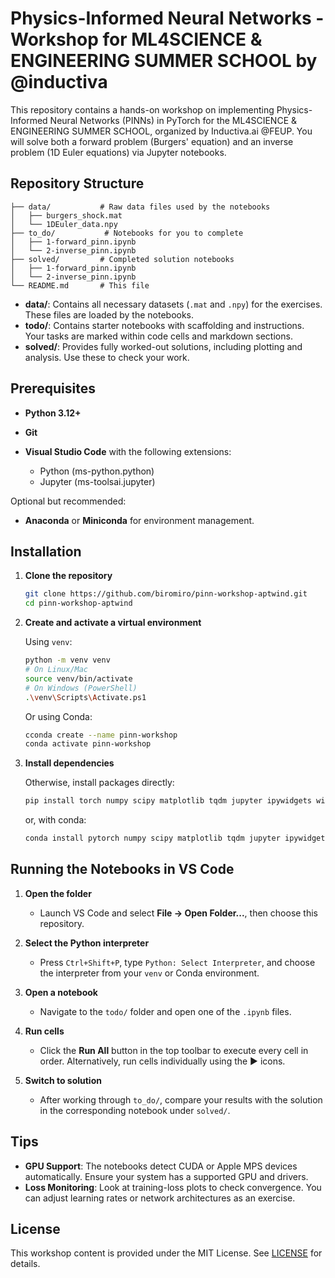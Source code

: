 # Physics-Informed Neural Networks - Workshop for ML4SCIENCE & ENGINEERING SUMMER SCHOOL by @inductiva

This repository contains a hands-on workshop on implementing Physics-Informed Neural Networks (PINNs) in PyTorch for the ML4SCIENCE & ENGINEERING SUMMER SCHOOL, organized by Inductiva.ai @FEUP. You will solve both a forward problem (Burgers' equation) and an inverse problem (1D Euler equations) via Jupyter notebooks.

## Repository Structure

```
├── data/           # Raw data files used by the notebooks
│   ├── burgers_shock.mat
│   └── 1DEuler_data.npy
├── to_do/           # Notebooks for you to complete
│   ├── 1-forward_pinn.ipynb
│   └── 2-inverse_pinn.ipynb
├── solved/         # Completed solution notebooks
│   ├── 1-forward_pinn.ipynb
│   └── 2-inverse_pinn.ipynb
└── README.md       # This file
```

* **data/**: Contains all necessary datasets (`.mat` and `.npy`) for the exercises. These files are loaded by the notebooks.
* **todo/**: Contains starter notebooks with scaffolding and instructions. Your tasks are marked within code cells and markdown sections.
* **solved/**: Provides fully worked-out solutions, including plotting and analysis. Use these to check your work.

## Prerequisites

* **Python 3.12+**
* **Git**
* **Visual Studio Code** with the following extensions:

  * Python (ms-python.python)
  * Jupyter (ms-toolsai.jupyter)

Optional but recommended:

* **Anaconda** or **Miniconda** for environment management.

## Installation

1. **Clone the repository**

   ```bash
   git clone https://github.com/biromiro/pinn-workshop-aptwind.git
   cd pinn-workshop-aptwind
   ```

2. **Create and activate a virtual environment**

   Using `venv`:

   ```bash
   python -m venv venv
   # On Linux/Mac
   source venv/bin/activate
   # On Windows (PowerShell)
   .\venv\Scripts\Activate.ps1
   ```

   Or using Conda:

   ```bash
   cconda create --name pinn-workshop
   conda activate pinn-workshop
   ```

3. **Install dependencies**

   Otherwise, install packages directly:

   ```bash
   pip install torch numpy scipy matplotlib tqdm jupyter ipywidgets widgetsnbextension
   ```

   or, with conda:

   ```bash
   conda install pytorch numpy scipy matplotlib tqdm jupyter ipywidgets widgetsnbextension
   ```

## Running the Notebooks in VS Code

1. **Open the folder**

   * Launch VS Code and select **File → Open Folder...**, then choose this repository.

2. **Select the Python interpreter**

   * Press `Ctrl+Shift+P`, type `Python: Select Interpreter`, and choose the interpreter from your `venv` or Conda environment.

3. **Open a notebook**

   * Navigate to the `todo/` folder and open one of the `.ipynb` files.

4. **Run cells**

   * Click the **Run All** button in the top toolbar to execute every cell in order. Alternatively, run cells individually using the ▶️ icons.

5. **Switch to solution**

   * After working through `to_do/`, compare your results with the solution in the corresponding notebook under `solved/`.

## Tips

* **GPU Support**: The notebooks detect CUDA or Apple MPS devices automatically. Ensure your system has a supported GPU and drivers.
* **Loss Monitoring**: Look at training-loss plots to check convergence. You can adjust learning rates or network architectures as an exercise.

## License

This workshop content is provided under the MIT License. See [LICENSE](LICENSE) for details.
